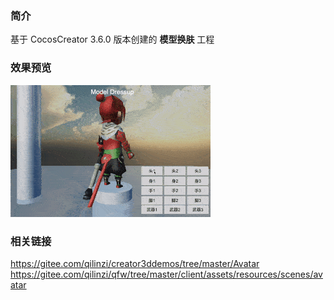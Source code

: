 ### 简介
基于 CocosCreator 3.6.0 版本创建的 **模型换肤** 工程

### 效果预览
![image](../../../gif/202201/2022012088.gif)

### 相关链接
https://gitee.com/qilinzi/creator3ddemos/tree/master/Avatar
https://gitee.com/qilinzi/qfw/tree/master/client/assets/resources/scenes/avatar